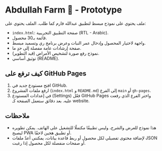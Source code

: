 # Abdullah Farm 🌿 - Prototype

ملف يحتوي على نموذج مبسط لتطبيق عبدالله فارم كما طلب.
الملف يحتوي على:
- `index.html`: صفحة التطبيق التجريبية (RTL - Arabic).
- قائمة بـ30 محصول.
- واجهة لاختيار المحصول وإدخال عمر النبات وعرض برنامج ري وتسميد مبسط.
- صفحة إرشادات عامة مفصلة إلى حدٍ ما.
- نموذج رفع صورة لتشخيص الأمراض (قيد التطوير).
- توثيق أساسي (README).

## كيف ترفع على GitHub Pages
1. افتح مستودع جديد في GitHub.
2. ارفع ملفات المشروع (`index.html` و `README.md`) إلى الفرع `main` أو `gh-pages`.
3. في إعدادات المستودع (Settings) فعّل GitHub Pages واختر الفرع الذي رفعت عليه. بعد دقائق ستعمل الصفحة كـ website.

## ملاحظات
- هذا نموذج للعرض والشرح، وليس تطبيقًا مكتملًا للتشغيل على الهاتف. يمكن تطويره ليصبح PWA أو تطبيق هجين لاحقًا.
- لإضافة محتوى تفصيلي لكل محصول أو ربط قاعدة بيانات، يمكنني أعدّ ملفات JSON أو صفحات منفصلة لكل محصول إذا رغبت.

